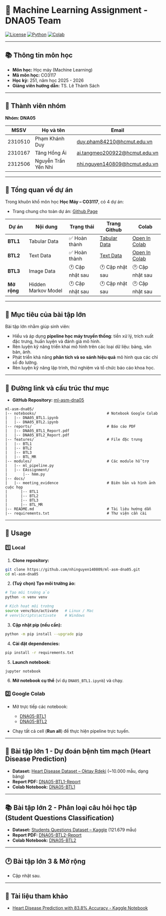 # 🧬 Machine Learning Assignment - DNA05 Team

[![License](https://img.shields.io/badge/license-MIT-blue.svg)](LICENSE)
[![Python](https://img.shields.io/badge/python-3.10+-blue.svg)](https://www.python.org/)
[![Colab](https://img.shields.io/badge/Colab-Open-green.svg)](https://colab.research.google.com/)

---

## 📚 Thông tin môn học

* **Môn học:** Học máy (Machine Learning)
* **Mã môn học:** CO3117
* **Học kỳ:** 251, năm học 2025 - 2026
* **Giảng viên hướng dẫn:** TS. Lê Thành Sách

---

## 👥 Thành viên nhóm

**Nhóm: DNA05**

| MSSV    | Họ và tên           | Email                                                                 |
| ------- | ------------------- | --------------------------------------------------------------------- |
| 2310510 | Phạm Khánh Duy      | [duy.pham84210@hcmut.edu.vn](mailto:duy.pham84210@hcmut.edu.vn)       |
| 2310167 | Tăng Hồng Ái        | [ai.tangmeo200922@hcmut.edu.vn](mailto:ai.tangmeo200922@hcmut.edu.vn) |
| 2312506 | Nguyễn Trần Yến Nhi | [nhi.nguyen140809@hcmut.edu.vn](mailto:nhi.nguyen140809@hcmut.edu.vn) |

---

## 📖 Tổng quan về dự án

Trong khuôn khổ môn học **Học Máy – CO3117**, có 4 dự án:

* Trang chung cho toàn dự án: [Github Page](https://nhinguyen140809.github.io/ml-asm-dna05/index.html)

| Dự án       | Nội dung            | Trạng thái      | Trang Github                                                             | Colab                                                                                                  |
| ----------- | ------------------- | --------------- | ------------------------------------------------------------------------ | ------------------------------------------------------------------------------------------------------ |
| **BTL1**    | Tabular Data        | ✅ Hoàn thành    | [Tabular Data](https://nhinguyen140809.github.io/ml-asm-dna05/btl1.html) | [Open In Colab](https://colab.research.google.com/drive/1Bz4B_MAlvOQ6Acb93SF8WxtnKEEAdTf7?usp=sharing) |
| **BTL2**    | Text Data           | ✅ Hoàn thành    | [Text Data](https://nhinguyen140809.github.io/ml-asm-dna05/btl2.html)    | [Open In Colab](https://colab.research.google.com/drive/1V6W7FOQARQ1WcBAhl4ELyyc-sd0L5z54?usp=sharing) |
| **BTL3**    | Image Data          | 🕐 Cập nhật sau | 🕐 Cập nhật sau                                                          | 🕐 Cập nhật sau                                                                                        |
| **Mở rộng** | Hidden Markov Model | 🕐 Cập nhật sau | 🕐 Cập nhật sau                                                          | 🕐 Cập nhật sau                                                                                        |

---

## 🎯 Mục tiêu của bài tập lớn

Bài tập lớn nhằm giúp sinh viên:

* Hiểu và áp dụng **pipeline học máy truyền thống**: tiền xử lý, trích xuất đặc trưng, huấn luyện và đánh giá mô hình.
* Rèn luyện kỹ năng triển khai mô hình trên các loại dữ liệu: bảng, văn bản, ảnh.
* Phát triển khả năng **phân tích và so sánh hiệu quả** mô hình qua các chỉ số đo lường.
* Rèn luyện kỹ năng lập trình, thử nghiệm và tổ chức báo cáo khoa học.

---

## 🔗 Đường link và cấu trúc thư mục

* **GitHub Repository:** [ml-asm-dna05](https://github.com/nhinguyen140809/ml-asm-dna05)

```
ml-asm-dna05/
|-- notebooks/                                # Notebook Google Colab
|   |-- DNA05_BTL1.ipynb
|   |-- DNA05_BTL2.ipynb
|-- reports/                                  # Báo cáo PDF
|   |-- DNA05_BTL1_Report.pdf
|   |-- DNA05_BTL2_Report.pdf
|-- features/                                 # File đặc trưng
|   |-- BTL1
|   |-- BTL2
|   |-- BTL3
|   |-- BTL_MR
|-- modules/                                  # Các module hỗ trợ
|   |-- ml_pipeline.py
|   |-- EAssignment/
|       |-- hmm.py
|-- docs/
|   |-- meeting_evidence                      # Biên bản và hình ảnh cuộc họp
|      |-- BTL1
|      |-- BTL2
|      |-- BTL3
|      |-- BTL_MR
|-- README.md                                 # Tài liệu hướng dẫn
|-- requirements.txt                          # Thư viện cần cài
```

---

## 🚀 Usage

### 1️⃣ Local

1. **Clone repository:**

```bash
git clone https://github.com/nhinguyen140809/ml-asm-dna05.git
cd ml-asm-dna05
```

2. **(Tuỳ chọn) Tạo môi trường ảo:**

```bash
# Tạo môi trường ảo
python -m venv venv

# Kích hoạt môi trường
source venv/bin/activate   # Linux / Mac
# venv\Scripts\activate    # Windows
```

3. **Cập nhật pip (nếu cần):**

```bash
python -m pip install --upgrade pip
```

4. **Cài đặt dependencies:**

```bash
pip install -r requirements.txt
```

5. **Launch notebook:**

```bash
jupyter notebook
```

6. **Mở notebook cụ thể** (ví dụ `DNA05_BTL1.ipynb`) và chạy.

### 2️⃣ Google Colab

* Mở trực tiếp các notebook:

  * [DNA05-BTL1](https://colab.research.google.com/drive/1Bz4B_MAlvOQ6Acb93SF8WxtnKEEAdTf7?usp=sharing)
  * [DNA05-BTL2](https://colab.research.google.com/drive/1V6W7FOQARQ1WcBAhl4ELyyc-sd0L5z54?usp=sharing)

* Chạy tất cả cell (**Run all**) để thực hiện pipeline trực tuyến.

---

## 🏥 Bài tập lớn 1 - Dự đoán bệnh tim mạch (Heart Disease Prediction)

* **Dataset:** [Heart Disease Dataset – Oktay Rdeki](https://www.kaggle.com/datasets/oktayrdeki/heart-disease) (~10.000 mẫu, dạng bảng)
* **Report PDF:** [DNA05-BTL1-Report](https://github.com/nhinguyen140809/ml-asm-dna05/blob/main/reports/DNA05_BTL1_Report.pdf)
* **Colab Notebook:** [DNA05-BTL1](https://colab.research.google.com/drive/1Bz4B_MAlvOQ6Acb93SF8WxtnKEEAdTf7?usp=sharing)

---

## 📚 Bài tập lớn 2 - Phân loại câu hỏi học tập (Student Questions Classification)

* **Dataset:** [Students Questions Dataset – Kaggle](https://www.kaggle.com/datasets/mrutyunjaybiswal/iitjee-neet-aims-students-questions-data) (121.679 mẫu)
* **Report PDF:** [DNA05-BTL2-Report](https://github.com/nhinguyen140809/ml-asm-dna05/blob/main/reports/DNA05_BTL2_Report.pdf)
* **Colab Notebook:** [DNA05-BTL2](https://colab.research.google.com/drive/1V6W7FOQARQ1WcBAhl4ELyyc-sd0L5z54?usp=sharing)

---

## 🕐 Bài tập lớn 3 & Mở rộng

* Cập nhật sau.

---

## 📑 Tài liệu tham khảo

* [Heart Disease Prediction with 83.8% Accuracy - Kaggle Notebook](https://www.kaggle.com/code/hossainhedayati/heart-disease-prediction-with-83-8-accuracy)

